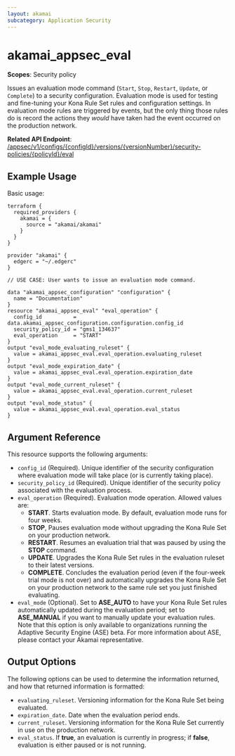 ```yaml
---
layout: akamai
subcategory: Application Security
---
```


# akamai_appsec_eval

**Scopes**: Security policy

Issues an evaluation mode command (`Start`, `Stop`, `Restart`, `Update`, or `Complete`) to a security configuration.
Evaluation mode is used for testing and fine-tuning your Kona Rule Set rules and configuration settings.
In evaluation mode rules are triggered by events, but the only thing those rules do is record the actions they *would* have taken had the event occurred on the production network.

**Related API Endpoint**: [/appsec/v1/configs/{configId}/versions/{versionNumber}/security-policies/{policyId}/eval](https://techdocs.akamai.com/application-security/reference/post-policy-eval)

## Example Usage

Basic usage:

```
terraform {
  required_providers {
    akamai = {
      source = "akamai/akamai"
    }
  }
}

provider "akamai" {
  edgerc = "~/.edgerc"
}

// USE CASE: User wants to issue an evaluation mode command.

data "akamai_appsec_configuration" "configuration" {
  name = "Documentation"
}
resource "akamai_appsec_eval" "eval_operation" {
  config_id          = data.akamai_appsec_configuration.configuration.config_id
  security_policy_id = "gms1_134637"
  eval_operation     = "START"
}
output "eval_mode_evaluating_ruleset" {
  value = akamai_appsec_eval.eval_operation.evaluating_ruleset
}
output "eval_mode_expiration_date" {
  value = akamai_appsec_eval.eval_operation.expiration_date
}
output "eval_mode_current_ruleset" {
  value = akamai_appsec_eval.eval_operation.current_ruleset
}
output "eval_mode_status" {
  value = akamai_appsec_eval.eval_operation.eval_status
}
```

## Argument Reference

This resource supports the following arguments:

- `config_id` (Required). Unique identifier of the security configuration where evaluation mode will take place (or is currently taking place).
- `security_policy_id` (Required). Unique identifier of the security policy associated with the evaluation process.
- `eval_operation` (Required). Evaluation mode operation. Allowed values are:
  - **START**. Starts evaluation mode. By default, evaluation mode runs for four weeks.
  - **STOP**, Pauses evaluation mode without upgrading the Kona Rule Set on your production network.
  - **RESTART**. Resumes an evaluation trial that was paused by using the **STOP** command.
  - **UPDATE**. Upgrades the Kona Rule Set rules in the evaluation ruleset to their latest versions.
  - **COMPLETE**. Concludes the evaluation period (even if the four-week trial mode is not over) and automatically upgrades the Kona Rule Set on your production network to the same rule set you just finished evaluating.
- `eval_mode` (Optional). Set to **ASE_AUTO** to have your Kona Rule Set rules automatically updated during the evaluation period; set to **ASE_MANUAL** if you want to manually update your evaluation rules. Note that this option is only available to organizations running the Adaptive Security Engine (ASE) beta. For more information about ASE, please contact your Akamai representative.

## Output Options

The following options can be used to determine the information returned, and how that returned information is formatted:

- `evaluating_ruleset`. Versioning information for the Kona Rule Set being evaluated.
- `expiration_date`. Date when the evaluation period ends.
- `current_ruleset`. Versioning information for the Kona Rule Set currently in use on the production network.
- `eval_status`. If **true**, an evaluation is currently in progress; if **false**, evaluation is either paused or is not running.
